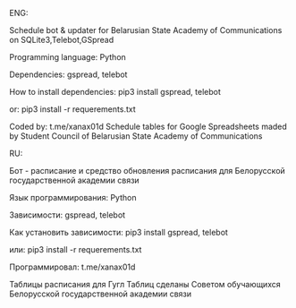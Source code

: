 
ENG:

Schedule bot & updater for Belarusian State Academy of Communications on SQLite3,Telebot,GSpread

Programming language: Python

Dependencies: gspread, telebot 

How to install dependencies: 
pip3 install gspread, telebot

or:
pip3 install -r requerements.txt 

Coded by: t.me/xanax01d
Schedule tables for Google Spreadsheets maded by Student Council of Belarusian State Academy of Communications


RU:

Бот - расписание и средство обновления расписания для Белорусской государственной академии связи

Язык программирования: Python

Зависимости: gspread, telebot

Как установить зависимости:
pip3 install gspread, telebot

или:
pip3 install -r requerements.txt 

Программировал: t.me/xanax01d

Таблицы расписания для Гугл Таблиц сделаны Советом обучающихся Белорусской государственной академии связи
